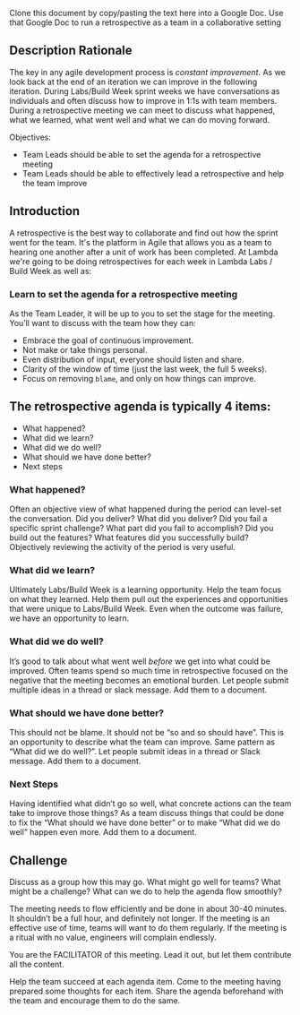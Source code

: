 Clone this document by copy/pasting the text here into a Google Doc. Use that Google Doc to run a retrospective as a team in a collaborative setting

## Description Rationale

The key in any agile development process is _constant improvement_. As we look back at the end of an iteration we can improve in the following iteration. During Labs/Build Week sprint weeks we have conversations as individuals and often discuss how to improve in 1:1s with team members. During a retrospective meeting we can meet to discuss what happened, what we learned, what went well and what we can do moving forward.

Objectives:

- Team Leads should be able to set the agenda for a retrospective meeting
- Team Leads should be able to effectively lead a retrospective and help the team improve

## Introduction

A retrospective is the best way to collaborate and find out how the sprint went for the team. It's the platform in Agile that allows you as a team to hearing one another after a unit of work has been completed. At Lambda we're going to be doing retrospectives for each week in Lambda Labs / Build Week as well as:

### Learn to set the agenda for a retrospective meeting

As the Team Leader, it will be up to you to set the stage for the meeting. You’ll want to discuss with the team how they can:

- Embrace the goal of continuous improvement.
- Not make or take things personal.
- Even distribution of input, everyone should listen and share.
- Clarity of the window of time (just the last week, the full 5 weeks).
- Focus on removing `blame`, and only on how things can improve.

## The retrospective agenda is typically 4 items:

- What happened?
- What did we learn?
- What did we do well?
- What should we have done better?
- Next steps

### What happened?

Often an objective view of what happened during the period can level-set the conversation. Did you deliver? What did you deliver? Did you fail a specific sprint challenge? What part did you fail to accomplish? Did you build out the features? What features did you successfully build? Objectively reviewing the activity of the period is very useful.

### What did we learn?

Ultimately Labs/Build Week is a learning opportunity. Help the team focus on what they learned. Help them pull out the experiences and opportunities that were unique to Labs/Build Week. Even when the outcome was failure, we have an opportunity to learn.

### What did we do well?

It’s good to talk about what went well _before_ we get into what could be improved. Often teams spend so much time in retrospective focused on the negative that the meeting becomes an emotional burden. Let people submit multiple ideas in a thread or slack message. Add them to a document.

### What should we have done better?

This should not be blame. It should not be “so and so should have”. This is an opportunity to describe what the team can improve. Same pattern as “What did we do well?”. Let people submit ideas in a thread or Slack message. Add them to a document.

### Next Steps

Having identified what didn’t go so well, what concrete actions can the team take to improve those things? As a team discuss things that could be done to fix the “What should we have done better” or to make “What did we do well” happen even more. Add them to a document.

## Challenge

Discuss as a group how this may go. What might go well for teams? What might be a challenge? What can we do to help the agenda flow smoothly?

The meeting needs to flow efficiently and be done in about 30-40 minutes. It shouldn’t be a full hour, and definitely not longer. If the meeting is an effective use of time, teams will want to do them regularly. If the meeting is a ritual with no value, engineers will complain endlessly.

You are the FACILITATOR of this meeting. Lead it out, but let them contribute all the content.

Help the team succeed at each agenda item. Come to the meeting having prepared some thoughts for each item. Share the agenda beforehand with the team and encourage them to do the same.

